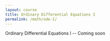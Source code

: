 ```yaml
---
layout: course
title: Ordinary Differential Equations I
permalink: /math/ode-I/
---
```


Ordinary Differential Equations I -- Coming soon